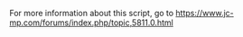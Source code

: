 For more information about this script, go to https://www.jc-mp.com/forums/index.php/topic,5811.0.html